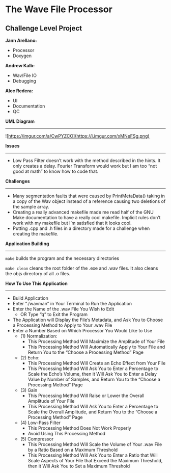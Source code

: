 # The Wave File Processor

## **Challenge Level Project**

**Jann Arellano:**

- Processor
- Doxygen

**Andrew Kalb:**

- Wav/File IO
- Debugging

**Alec Redera:**

- UI
- Documentation
- QC

**UML Diagram**

-------

![https://imgur.com/a/CwPYZCO](https://i.imgur.com/xMNeFSg.png)

**Issues**

---------

- Low Pass Filter doesn’t work with the method described in the hints. It only creates a delay. Fourier Transform would work but I am too “not good at math” to know how to code that.

**Challenges**

----------------

- Many segmentation faults that were caused by PrintMetaData() taking in a copy of the Wav object instead of a reference causing two deletions of the sample array.
- Creating a really advanced makefile made me read half of the GNU Make documentation to have a really cool makefile. Implicit rules don’t work with my makefile but I’m satisfied that it looks cool.
- Putting .cpp and .h files in a directory made for a challenge when creating the makefile.

**Application Building**

-----------------------------

`make` builds the program and the necessary directories

`make clean` cleans the root folder of the .exe and .wav files. It also cleans the objs directory of all .o files. 

**How To Use This Application**

-----------------------------------------

- Build Application
- Enter “./wavman” in Your Terminal to Run the Application
- Enter the Name of the .wav File You Wish to Edit
  - OR Type “q” to Exit the Program
- The Application will Display the File’s Metadata, and Ask You to Choose a Processing Method to Apply to Your .wav File
- Enter a Number Based on Which Processor You Would Like to Use
  - (1) Normalization:
    - This Processing Method Will Maximize the Amplitude of Your File
    - This Processing Method Will Automatically Apply to Your File and Return You to the “Choose a Processing Method” Page
  - (2) Echo:
    - This Processing Method Will Create an Echo Effect from Your File
    - This Processing Method Will Ask You to Enter a Percentage to Scale the Echo’s Volume, then it Will Ask You to Enter a Delay Value by Number of Samples, and Return You to the “Choose a Processing Method” Page
  - (3) Gain
    - This Processing Method Will Raise or Lower the Overall Amplitude of Your File
    - This Processing Method Will Ask You to Enter a Percentage to Scale the Overall Amplitude, and Return You to the “Choose a Processing Method” Page
  - (4) Low-Pass Filter
    - This Processing Method Does Not Work Properly
    - Avoid Using This Processing Method
  - (5) Compressor
    - This Processing Method Will Scale the Volume of Your .wav File by a Ratio Based on a Maximum Threshold
    - This Processing Method Will Ask You to Enter a Ratio that Will Scale Aspects of Your File that Exceed the Maximum Threshold, then it Will Ask You to Set a Maximum Threshold


